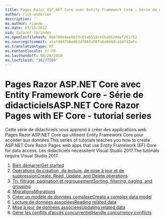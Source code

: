```yaml
---
title: Pages Razor ASP.NET Core avec Entity Framework Core - Série de didacticiels
author: rick-anderson
description: ''
ms.author: riande
ms.date: 03/15/2017
uid: data/ef-rp/index
ms.openlocfilehash: 0bb700e4ee6b33c65ab519c41bab620def261752
ms.sourcegitcommit: a1afd04758e663d7062a5bfa8a0d4dca38f42afc
ms.translationtype: HT
ms.contentlocale: fr-FR
ms.lasthandoff: 06/20/2018
ms.locfileid: "36277509"
---
```

# <a name="aspnet-core-razor-pages-with-ef-core---tutorial-series"></a><span data-ttu-id="d0114-102">Pages Razor ASP.NET Core avec Entity Framework Core - Série de didacticiels</span><span class="sxs-lookup"><span data-stu-id="d0114-102">ASP.NET Core Razor Pages with EF Core - tutorial series</span></span>

<span data-ttu-id="d0114-103">Cette série de didacticiels vous apprend à créer des applications web Pages Razor ASP.NET Core qui utilisent Entity Framework Core pour accéder aux données.</span><span class="sxs-lookup"><span data-stu-id="d0114-103">This series of tutorials teaches you how to create ASP.NET Core Razor Pages web apps that use Entity Framework (EF) Core for data access.</span></span> <span data-ttu-id="d0114-104">Les didacticiels nécessitent Visual Studio 2017.</span><span class="sxs-lookup"><span data-stu-id="d0114-104">The tutorials require Visual Studio 2017.</span></span>

1. [<span data-ttu-id="d0114-105">Bien démarrer</span><span class="sxs-lookup"><span data-stu-id="d0114-105">Get started</span></span>](xref:data/ef-rp/intro)
1. [<span data-ttu-id="d0114-106">Opérations de création, de lecture, de mise à jour et de suppression</span><span class="sxs-lookup"><span data-stu-id="d0114-106">Create, Read, Update, and Delete operations</span></span>](xref:data/ef-rp/crud)
1. [<span data-ttu-id="d0114-107">Tri, filtrage, pagination et regroupement</span><span class="sxs-lookup"><span data-stu-id="d0114-107">Sorting, filtering, paging, and grouping</span></span>](xref:data/ef-rp/sort-filter-page)
1. [<span data-ttu-id="d0114-108">Migrations</span><span class="sxs-lookup"><span data-stu-id="d0114-108">Migrations</span></span>](xref:data/ef-rp/migrations)
1. [<span data-ttu-id="d0114-109">Créer un modèle de données complexe</span><span class="sxs-lookup"><span data-stu-id="d0114-109">Create a complex data model</span></span>](xref:data/ef-rp/complex-data-model)
1. [<span data-ttu-id="d0114-110">Lecture de données associées</span><span class="sxs-lookup"><span data-stu-id="d0114-110">Reading related data</span></span>](xref:data/ef-rp/read-related-data)
1. [<span data-ttu-id="d0114-111">Mise à jour de données associées</span><span class="sxs-lookup"><span data-stu-id="d0114-111">Updating related data</span></span>](xref:data/ef-rp/update-related-data)
1. [<span data-ttu-id="d0114-112">Gérer les conflits d’accès concurrentiel</span><span class="sxs-lookup"><span data-stu-id="d0114-112">Handle concurrency conflicts</span></span>](xref:data/ef-rp/concurrency)
